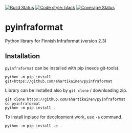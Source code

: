 [![Build Status](https://travis-ci.org/ahartikainen/pyinfraformat.svg?branch=master)](https://travis-ci.org/ahartikainen/pyinfraformat) [![Code style: black](https://img.shields.io/badge/code%20style-black-000000.svg)](https://github.com/ambv/black) [![Coverage Status](https://coveralls.io/repos/github/ahartikainen/pyinfraformat/badge.svg?branch=master)](https://coveralls.io/github/ahartikainen/pyinfraformat?branch=master)

# pyinfraformat
Python library for Finnish Infraformat (version 2.3)

## Installation

`pyinfraformat` can be installed with pip (needs git-tools).

    python -m pip install git+https://github.com/ahartikainen/pyinfraformat

Library can be installed also by `git clone` / downloading zip.

    git clone https://github.com/ahartikainen/pyinfraformat
    cd pyinfraformat
    python -m pip install .

To install inplace for decelopment work, use `-e` command.

    python -m pip install -e .

